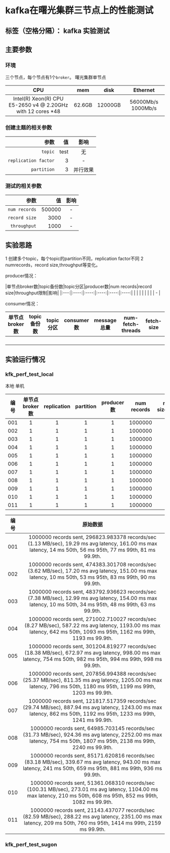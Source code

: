 # kafka在曙光集群三节点上的性能测试
标签（空格分隔）： kafka 实验测试
---

## 主要参数

### 环境
三个节点，每个节点有1个`broker`。
曙光集群单节点

|CPU| mem | disk | Ethernet|
|:-:|:-:|:-:|:-:|
|Intel(R) Xeon(R) CPU E5-2650 v4 @ 2.20GHz with 12 cores *48|62.6GB|12000GB|56000Mb/s 1000Mb/s|

### 创建主题的相关参数

| 参数 | 值   |  影响  |
| ---:| ----:  | :----:  |
| `topic`|    test    |  无  |
| `replication factor`  | 3 |   -    |
| `partition`|   3   |  并行效果    |

### 测试的相关参数

| 参数 | 值   |  影响  |
| ---:| ----:  | :----:  |
| `num records`|    500000    |  - |
| `record size`  | 3000 |   -    |
| `throughput`|   1000   |  -    |

## 实验思路
1 创建多个topic，每个topic的partition不同，replication factor不同
2 numrecords，record size,throughput等变化。

producer情况：

|单节点broker数|topic备份数|topic分区|producer数|num records|record size|throughput限制|影响|
|:---:|:----:|:----:|:----:|:----:|:----:|
|    |    |   |  |    |    |   | -  |

consumer情况：

|单节点broker数|topic备份数|topic分区|consumer数|message总量|num-fetch-threads|fetch-size|threads|影响|
|:---:|:----:|:----:|:----:|:---:|:----:|:----:|:----:|:----:|
|    |    |    |    |    |    |    |    | -  |

## 实验运行情况

### kfk\_perf\_test\_local
本地 单机


|编号|单节点broker数|replication|partition|producer数|num records|record size(bytes)|throughput限制|records/sec(MB/s)|latency(ms)|
|:---:|:---:|:---:|:---:|:---:|:---:|:---:|:---:|:---:|:---:|
|001| 1   |  1  |  1 | 1 |  1000000  |  512 | 1000000000  | 296823(1.13)|19.29|
|002| 1   |  1  |  1 | 1 |  1000000  |  512 | 1000000000  | 474383(3.62)|17.20|
|003| 1   |  1  |  1 | 1 |  1000000  |  512 | 1000000000  | 483792(7.38)|12.99|
|004| 1   |  1  |  1 | 1 |  1000000  |  512 | 1000000000  | 271002(8.27)|587.22|
|005| 1   |  1  |  1 | 1 |  1000000  |  512 | 1000000000  | 301204(18.38)|672.97|
|006| 1   |  1  |  1 | 1 |  1000000  |  512 | 1000000000  | 207856(25.37)|811.35|
|007| 1   |  1  |  1 | 1 |  1000000  |  512 | 1000000000  | 121817(29.74)|887.94|
|008| 1   |  1  |  1 | 1 |  1000000  |  512 | 1000000000  | 64985(31.73)|924.36|
|009| 1   |  1  |  1 | 1 |  1000000  |  1024 | 1000000000  | 85171(83.18)|339.67|
|010| 1   |  1  |  1 | 1 |  1000000  |  2048  | 1000000000  | 51361(100.31)|273.01 |
|011| 1   |  1  |  1 | 1 |  1000000  |  4096  | 1000000000  | 21143(82.59)|288.22|




|编号|原始数据|
|:---:|:---:|
|001|1000000 records sent, 296823.983378 records/sec (1.13 MB/sec), 19.29 ms avg latency, 161.00 ms max latency, 14 ms 50th, 56 ms 95th, 77 ms 99th, 81 ms 99.9th.|
|002|1000000 records sent, 474383.301708 records/sec (3.62 MB/sec), 17.20 ms avg latency, 151.00 ms max latency, 10 ms 50th, 53 ms 95th, 83 ms 99th, 90 ms 99.9th.|
|003|1000000 records sent, 483792.936623 records/sec (7.38 MB/sec), 12.99 ms avg latency, 154.00 ms max latency, 10 ms 50th, 34 ms 95th, 48 ms 99th, 63 ms 99.9th.|
|004|1000000 records sent, 271002.710027 records/sec (8.27 MB/sec), 587.22 ms avg latency, 1193.00 ms max latency, 642 ms 50th, 1093 ms 95th, 1162 ms 99th, 1193 ms 99.9th.|
|005|1000000 records sent, 301204.819277 records/sec (18.38 MB/sec), 672.97 ms avg latency, 998.00 ms max latency, 754 ms 50th, 982 ms 95th, 994 ms 99th, 998 ms 99.9th.|
|006|1000000 records sent, 207856.994388 records/sec (25.37 MB/sec), 811.35 ms avg latency, 1205.00 ms max latency, 796 ms 50th, 1180 ms 95th, 1199 ms 99th, 1203 ms 99.9th.|
|007|1000000 records sent, 121817.517359 records/sec (29.74 MB/sec), 887.94 ms avg latency, 1243.00 ms max latency, 862 ms 50th, 1192 ms 95th, 1233 ms 99th, 1241 ms 99.9th.|
|008|1000000 records sent, 64985.703145 records/sec (31.73 MB/sec), 924.36 ms avg latency, 2252.00 ms max latency, 754 ms 50th, 1807 ms 95th, 2138 ms 99th, 2240 ms 99.9th.|
|009|1000000 records sent, 85171.620816 records/sec (83.18 MB/sec), 339.67 ms avg latency, 943.00 ms max latency, 241 ms 50th, 659 ms 95th, 881 ms 99th, 936 ms 99.9th.|
|010|1000000 records sent, 51361.068310 records/sec (100.31 MB/sec), 273.01 ms avg latency, 1104.00 ms max latency, 210 ms 50th, 608 ms 95th, 852 ms 99th, 1082 ms 99.9th.|
|011|1000000 records sent, 21143.437077 records/sec (82.59 MB/sec), 288.22 ms avg latency, 2351.00 ms max latency, 209 ms 50th, 760 ms 95th, 1414 ms 99th, 2159 ms 99.9th.|


### kfk\_perf\_test\_sugon
